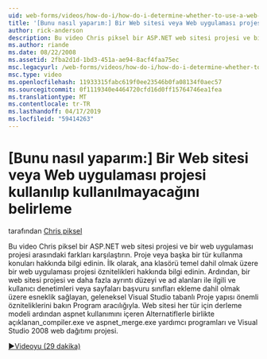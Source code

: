 ```yaml
---
uid: web-forms/videos/how-do-i/how-do-i-determine-whether-to-use-a-web-site-or-a-web-application-project
title: '[Bunu nasıl yaparım:] Bir Web sitesi veya Web uygulaması projesi kullanılıp kullanılmayacağını belirleme | Microsoft Docs'
author: rick-anderson
description: Bu video Chris piksel bir ASP.NET web sitesi projesi ve bir web uygulaması projesi arasındaki farkları karşılaştırın. Kullanma konuları bilgi edinin...
ms.author: riande
ms.date: 08/22/2008
ms.assetid: 2fba2d1d-1bd3-451a-ae94-8acf4faa75ec
msc.legacyurl: /web-forms/videos/how-do-i/how-do-i-determine-whether-to-use-a-web-site-or-a-web-application-project
msc.type: video
ms.openlocfilehash: 11933315fabc619f0ee23546b0fa08134f0aec57
ms.sourcegitcommit: 0f1119340e4464720cfd16d0ff15764746ea1fea
ms.translationtype: MT
ms.contentlocale: tr-TR
ms.lasthandoff: 04/17/2019
ms.locfileid: "59414263"
---
```

# <a name="how-do-i-determine-whether-to-use-a-web-site-or-a-web-application-project"></a>[Bunu nasıl yaparım:] Bir Web sitesi veya Web uygulaması projesi kullanılıp kullanılmayacağını belirleme

tarafından [Chris piksel](https://twitter.com/chrispels)

Bu video Chris piksel bir ASP.NET web sitesi projesi ve bir web uygulaması projesi arasındaki farkları karşılaştırın. Proje veya başka bir tür kullanma konuları hakkında bilgi edinin. İlk olarak, ana klasörü temel dahil olmak üzere bir web uygulaması projesi öznitelikleri hakkında bilgi edinin. Ardından, bir web sitesi projesi ve daha fazla ayrıntı düzeyi ve ad alanları ile ilgili ve kullanıcı denetimleri veya sayfaları başvuru sınıfları ekleme dahil olmak üzere esneklik sağlayan, geleneksel Visual Studio tabanlı Proje yapısı önemli özniteliklerini bakın Program aracılığıyla. Web sitesi her tür için derleme modeli ardından aspnet kullanımını içeren Alternatiflerle birlikte açıklanan\_compiler.exe ve aspnet\_merge.exe yardımcı programları ve Visual Studio 2008 web dağıtımı projesi.

[&#9654;Videoyu (29 dakika)](https://channel9.msdn.com/Blogs/ASP-NET-Site-Videos/how-do-i-determine-whether-to-use-a-web-site-or-a-web-application-project)

